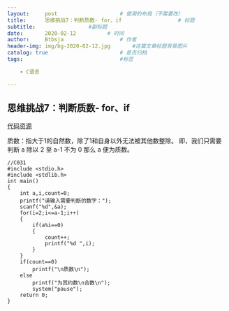 ```yaml
---
layout:     post   				    # 使用的布局（不需要改）
title:      思维挑战7：判断质数- for、if				    # 标题 
subtitle:                 #副标题
date:       2020-02-12			# 时间
author:     Btbsja					# 作者
header-img: img/bg-2020-02-12.jpg 	    #这篇文章标题背景图片
catalog: true 						# 是否归档
tags:								#标签

    - C语言

---
```

思维挑战7：判断质数- for、if
-

[代码资源](https://download.csdn.net/download/Btbsja/12155113)

质数：指大于1的自然数，除了1和自身以外无法被其他数整除。
即，我们只需要判断 a 除以 2 至 a-1 不为 0 那么 a 便为质数。

    //C031
    #include <stdio.h>
    #include <stdlib.h>
    int main()
    {
        int a,i,count=0;
        printf("请输入需要判断的数字：");
        scanf("%d",&a);
        for(i=2;i<=a-1;i++)
        {
            if(a%i==0)
            {
                count++;
                printf("%d ",i);
            }
        }
        if(count==0)
            printf("\n质数\n");
        else
            printf("为其约数\n合数\n");
            system("pause");
        return 0;
    }